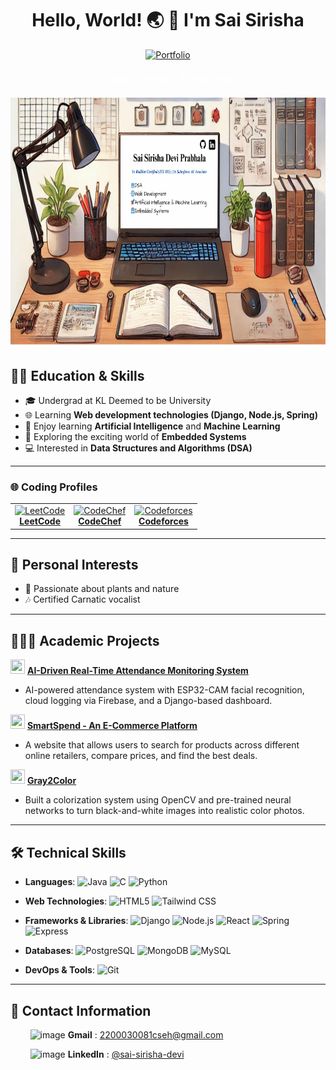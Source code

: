 <div align=center>
 <h1>Hello, World! 🌏 👋 I'm Sai Sirisha</h1>
</div>
<p align="center">
  <a href="https://saisirishain.vercel.app/" target="_blank">
    <img src="https://img.shields.io/badge/Portfolio-Visit-2ECC71?style=for-the-badge&logo=react" alt="Portfolio" />
  </a>
</p>
<div align=center>
  <p style="font-size: 1.2rem; font-family: 'Poppins', sans-serif; color: #ffffff;">
    🐾✨Code. Create. Transform.🐾✨
  </p>
</div>

<p align="center">
  <a href="URL_REDIRECT" target="_blank">
    <img src="https://github.com/saisirisha5/saisirisha5/blob/main/Sai%20Sirisha%20Devi%20Prabhala.jpg" width="800" height="400" />
  </a>
</p>

## 👩‍🎓 Education & Skills

- 🎓 Undergrad at KL Deemed to be University  
- 🌐 Learning **Web development technologies (Django, Node.js, Spring)**  
- 🚀 Enjoy learning **Artificial Intelligence** and **Machine Learning**
- 🤖 Exploring the exciting world of **Embedded Systems**
- 💻 Interested in **Data Structures and Algorithms (DSA)**
  
---

### 🌐 Coding Profiles

<table>
  <tr>
   <td align="center">
      <a href="https://leetcode.com/klu_2200030081" target="_blank">
        <img src="https://upload.wikimedia.org/wikipedia/commons/1/19/LeetCode_logo_black.png" alt="LeetCode" width="40" height="40"/>
        <br/><strong>LeetCode</strong>
      </a>
    </td>
    <td align="center">
      <a href="https://www.codechef.com/users/saisirisha_25" target="_blank">
        <img src="https://cdn.jsdelivr.net/npm/simple-icons@3.1.0/icons/codechef.svg" alt="CodeChef" width="40" height="40"/>
        <br/><strong>CodeChef</strong>
      </a>
    </td>
    <td align="center">
      <a href="https://codeforces.com/profile/klu_2200030081" target="_blank">
        <img src="https://raw.githubusercontent.com/rahuldkjain/github-profile-readme-generator/master/src/images/icons/Social/codeforces.svg" alt="Codeforces" width="40" height="40"/>
        <br/><strong>Codeforces</strong>
      </a>
    </td>
  </tr>
</table>

---

## 🌱 Personal Interests

- 🌿 Passionate about plants and nature  
- 🎶 Certified Carnatic vocalist  

---

## 👩🏻‍💻 Academic Projects

 <img src="https://github.com/user-attachments/assets/b6ac7c71-bb8e-4163-a397-94d7133c31d9" width="23" height="23" /> [**AI-Driven Real-Time Attendance Monitoring System**](https://github.com/saisirisha5/Real-Time-Attendance-Monitoring-System.git)
  - AI-powered attendance system with ESP32-CAM facial recognition, cloud logging via Firebase, and a Django-based dashboard.

 <img src="https://github.com/user-attachments/assets/b7a7b054-5c50-4ca0-b360-ddae0a6946d3" width="23" height="23" /> [**SmartSpend - An E-Commerce Platform**](https://github.com/saisirisha5/SmartSpend.git) 
 -  A website that allows users to search for products across different online retailers, compare prices, and find the best deals.

 <img src="https://github.com/user-attachments/assets/fc0676fd-8aa5-4b54-b547-fb3345e8de07" width="23" height="23" /> [**Gray2Color**](https://github.com/saisirisha5/Gray2Color.git) 
  - Built a colorization system using OpenCV and pre-trained neural networks to turn black-and-white images into realistic color photos.

---
## 🛠️ Technical Skills

- **Languages**:  ![Java](https://img.shields.io/badge/Java-%23ED8B00.svg?style=flat-square&logo=java&logoColor=white) ![C](https://img.shields.io/badge/C-%2300599C.svg?style=flat-square&logo=&logoColor=white) ![Python](https://img.shields.io/badge/Python-%2314354C.svg?style=flat-square&logo=python&logoColor=white)

- **Web Technologies**:  ![HTML5](https://img.shields.io/badge/HTML5-E34F26?style=flat-square&logo=html5&logoColor=white) ![Tailwind CSS](https://img.shields.io/badge/Tailwind_CSS-38B2AC?style=flat-square&logo=tailwind-css&logoColor=white)

- **Frameworks & Libraries**:  ![Django](https://img.shields.io/badge/Django-092E20?style=flat-square&logo=django&logoColor=white) ![Node.js](https://img.shields.io/badge/Node.js-339933?style=flat-square&logo=nodedotjs&logoColor=white) ![React](https://img.shields.io/badge/React-20232A?style=flat-square&logo=react&logoColor=61DAFB) ![Spring](https://img.shields.io/badge/Spring-6DB33F?style=flat-square&logo=spring&logoColor=white) ![Express](https://img.shields.io/badge/Express.js-404D59?style=flat-square)

- **Databases**:  ![PostgreSQL](https://img.shields.io/badge/PostgreSQL-316192?style=flat-square&logo=postgresql&logoColor=white) ![MongoDB](https://img.shields.io/badge/MongoDB-4EA94B?style=flat-square&logo=mongodb&logoColor=white) ![MySQL](https://img.shields.io/badge/MySQL-00758F?style=flat-square&logo=mysql&logoColor=white)

- **DevOps & Tools**:  ![Git](https://img.shields.io/badge/Git-F05032?style=flat-square&logo=git&logoColor=white)

---

## 📧 Contact Information
&nbsp;&nbsp;&nbsp;&nbsp;&nbsp;&nbsp;&nbsp;&nbsp;<img src="https://github.com/user-attachments/assets/caa53968-a700-459b-bafc-615e4ce5f602" alt="image" width="15" height="15"> **Gmail** : 2200030081cseh@gmail.com </br>

&nbsp;&nbsp;&nbsp;&nbsp;&nbsp;&nbsp;&nbsp;&nbsp;<img src="https://github.com/user-attachments/assets/59b8aa5d-7867-48ad-ab3c-276b06854450" alt="image" width="17" height="17"> **LinkedIn** : [@sai-sirisha-devi](https://www.linkedin.com/in/sai-sirisha-devi/)</br>


